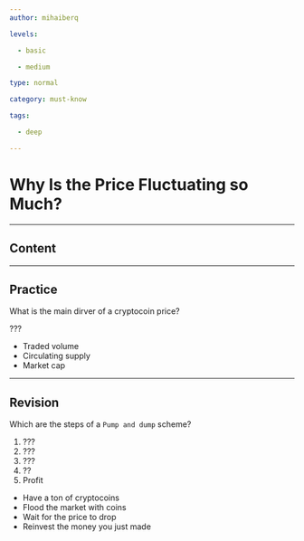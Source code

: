 ```yaml
---
author: mihaiberq

levels:

  - basic

  - medium

type: normal

category: must-know

tags:

  - deep

---
```

# Why Is the Price Fluctuating so Much?


---
## Content



---
## Practice

What is the main dirver of a cryptocoin price?

???

* Traded volume
* Circulating supply
* Market cap

---
## Revision

Which are the steps of a `Pump and dump` scheme?

1. ???
2. ???
3. ???
4. ??
5. Profit

* Have a ton of cryptocoins
* Flood the market with coins
* Wait for the price to drop
* Reinvest the money you just made

